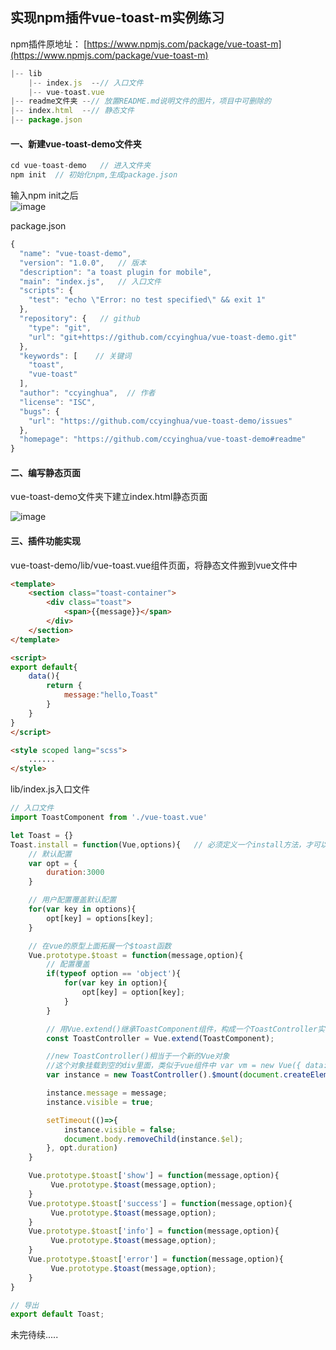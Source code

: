 ## 实现npm插件vue-toast-m实例练习

npm插件原地址： [https://www.npmjs.com/package/vue-toast-m](https://www.npmjs.com/package/vue-toast-m)


```javascript
|-- lib
    |-- index.js  --// 入口文件
    |-- vue-toast.vue
|-- readme文件夹 --// 放置README.md说明文件的图片，项目中可删除的
|-- index.html  --// 静态文件
|-- package.json

```

#### 一、新建vue-toast-demo文件夹

```javascript
cd vue-toast-demo   // 进入文件夹
npm init  // 初始化npm,生成package.json

```
输入npm init之后<br>
![image](https://github.com/ccyinghua/vue-toast-demo/blob/master/readme/1.jpg?raw=true)

package.json

```javascript
{
  "name": "vue-toast-demo",
  "version": "1.0.0",   // 版本
  "description": "a toast plugin for mobile",
  "main": "index.js",   // 入口文件
  "scripts": {
    "test": "echo \"Error: no test specified\" && exit 1"
  },
  "repository": {   // github
    "type": "git",
    "url": "git+https://github.com/ccyinghua/vue-toast-demo.git"
  },
  "keywords": [    // 关键词
    "toast",
    "vue-toast"
  ],
  "author": "ccyinghua",  // 作者
  "license": "ISC",
  "bugs": {
    "url": "https://github.com/ccyinghua/vue-toast-demo/issues"
  },
  "homepage": "https://github.com/ccyinghua/vue-toast-demo#readme"
}
```
#### 二、编写静态页面 
vue-toast-demo文件夹下建立index.html静态页面

![image](https://github.com/ccyinghua/vue-toast-demo/blob/master/readme/2.jpg?raw=true)

#### 三、插件功能实现
vue-toast-demo/lib/vue-toast.vue组件页面，将静态文件搬到vue文件中

```html
<template>
    <section class="toast-container">
        <div class="toast">
            <span>{{message}}</span>
        </div>
    </section>
</template>

<script>
export default{
    data(){
        return {
            message:"hello,Toast"
        }
    }
}
</script>

<style scoped lang="scss">
    ......
</style>

```
lib/index.js入口文件

```javascript
// 入口文件
import ToastComponent from './vue-toast.vue'

let Toast = {}
Toast.install = function(Vue,options){   // 必须定义一个install方法，才可以在使用时Vue.use()
    // 默认配置
    var opt = {
        duration:3000
    }

    // 用户配置覆盖默认配置
    for(var key in options){
        opt[key] = options[key];
    }

    // 在vue的原型上面拓展一个$toast函数
    Vue.prototype.$toast = function(message,option){
        // 配置覆盖
        if(typeof option == 'object'){
            for(var key in option){
                opt[key] = option[key];
            }
        }

        // 用Vue.extend()继承ToastComponent组件，构成一个ToastController实例
        const ToastController = Vue.extend(ToastComponent);

        //new ToastController()相当于一个新的Vue对象
        //这个对象挂载到空的div里面，类似于vue组件中 var vm = new Vue({ data:{} ... }).$mount("#app")功能
        var instance = new ToastController().$mount(document.createElement("div"));

        instance.message = message;
        instance.visible = true;

        setTimeout(()=>{
            instance.visible = false;
            document.body.removeChild(instance.$el);
        }, opt.duration)
    }

    Vue.prototype.$toast['show'] = function(message,option){
         Vue.prototype.$toast(message,option);
    }
    Vue.prototype.$toast['success'] = function(message,option){
         Vue.prototype.$toast(message,option);
    }
    Vue.prototype.$toast['info'] = function(message,option){
         Vue.prototype.$toast(message,option);
    }
    Vue.prototype.$toast['error'] = function(message,option){
         Vue.prototype.$toast(message,option);
    }
}

// 导出
export default Toast;

```

未完待续.....















